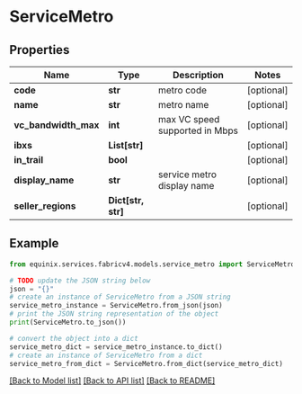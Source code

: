 # ServiceMetro


## Properties

Name | Type | Description | Notes
------------ | ------------- | ------------- | -------------
**code** | **str** | metro code | [optional] 
**name** | **str** | metro name | [optional] 
**vc_bandwidth_max** | **int** | max VC speed supported in Mbps | [optional] 
**ibxs** | **List[str]** |  | [optional] 
**in_trail** | **bool** |  | [optional] 
**display_name** | **str** | service metro display name | [optional] 
**seller_regions** | **Dict[str, str]** |  | [optional] 

## Example

```python
from equinix.services.fabricv4.models.service_metro import ServiceMetro

# TODO update the JSON string below
json = "{}"
# create an instance of ServiceMetro from a JSON string
service_metro_instance = ServiceMetro.from_json(json)
# print the JSON string representation of the object
print(ServiceMetro.to_json())

# convert the object into a dict
service_metro_dict = service_metro_instance.to_dict()
# create an instance of ServiceMetro from a dict
service_metro_from_dict = ServiceMetro.from_dict(service_metro_dict)
```
[[Back to Model list]](../README.md#documentation-for-models) [[Back to API list]](../README.md#documentation-for-api-endpoints) [[Back to README]](../README.md)


